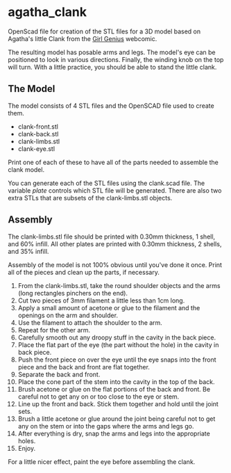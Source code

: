 agatha_clank
============

OpenScad file for creation of the STL files for a 3D model based on Agatha's little Clank
from the [Girl Genius](http://girlgeniusonline.com/) webcomic.

The resulting model has posable arms and legs. The model's eye can be positioned to look
in various directions. Finally, the winding knob on the top will turn. With a little practice,
you should be able to stand the little clank.

The Model
---------

The model consists of 4 STL files and the OpenSCAD file used to create them.

* clank-front.stl
* clank-back.stl
* clank-limbs.stl
* clank-eye.stl

Print one of each of these to have all of the parts needed to assemble the clank model.

You can generate each of the STL files using the clank.scad file. The variable _plate_
controls which STL file will be generated. There are also two extra STLs that are subsets
of the clank-limbs.stl objects.

Assembly
--------

The clank-limbs.stl file should be printed with 0.30mm thickness, 1 shell, and 60% infill.
All other plates are printed with 0.30mm thickness, 2 shells, and 35% infill.

Assembly of the model is not 100% obvious until you've done it once. Print all of the
pieces and clean up the parts, if necessary.

1. From the clank-limbs.stl, take the round shoulder objects and the arms (long rectangles
   pinchers on the end).
2. Cut two pieces of 3mm filament a little less than 1cm long.
3. Apply a small amount of acetone or glue to the filament and the openings on the arm and
   shoulder.
4. Use the filament to attach the shoulder to the arm.
5. Repeat for the other arm.
6. Carefully smooth out any droopy stuff in the cavity in the back piece.
7. Place the flat part of the eye (the part without the hole) in the cavity in back piece.
8. Push the front piece on over the eye until the eye snaps into the front piece and the
   back and front are flat together.
9. Separate the back and front.
10. Place the cone part of the stem into the cavity in the top of the back.
11. Brush acetone or glue on the flat portions of the back and front. Be careful not to
    get any on or too close to the eye or stem.
12. Line up the front and back. Stick them together and hold until the joint sets.
13. Brush a little acetone or glue around the joint being careful not to get any on the
    stem or into the gaps where the arms and legs go.
14. After everything is dry, snap the arms and legs into the appropriate holes.
15. Enjoy.

For a little nicer effect, paint the eye before assembling the clank.
